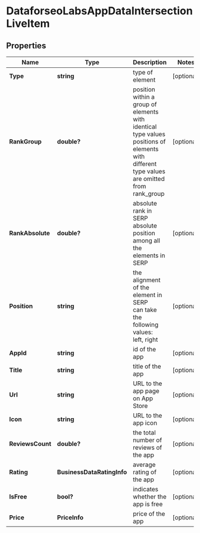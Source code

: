 # DataforseoLabsAppDataIntersectionLiveItem


## Properties

| Name | Type | Description | Notes |
|------------ | ------------- | ------------- | -------------|
**Type** | **string** | type of element |[optional]|
**RankGroup** | **double?** | position within a group of elements with identical type values<br>positions of elements with different type values are omitted from rank_group |[optional]|
**RankAbsolute** | **double?** | absolute rank in SERP<br>absolute position among all the elements in SERP |[optional]|
**Position** | **string** | the alignment of the element in SERP<br>can take the following values:<br>left, right |[optional]|
**AppId** | **string** | id of the app |[optional]|
**Title** | **string** | title of the app |[optional]|
**Url** | **string** | URL to the app page on App Store |[optional]|
**Icon** | **string** | URL to the app icon |[optional]|
**ReviewsCount** | **double?** | the total number of reviews of the app |[optional]|
**Rating** | **BusinessDataRatingInfo** | average rating of the app |[optional]|
**IsFree** | **bool?** | indicates whether the app is free |[optional]|
**Price** | **PriceInfo** | price of the app |[optional]|